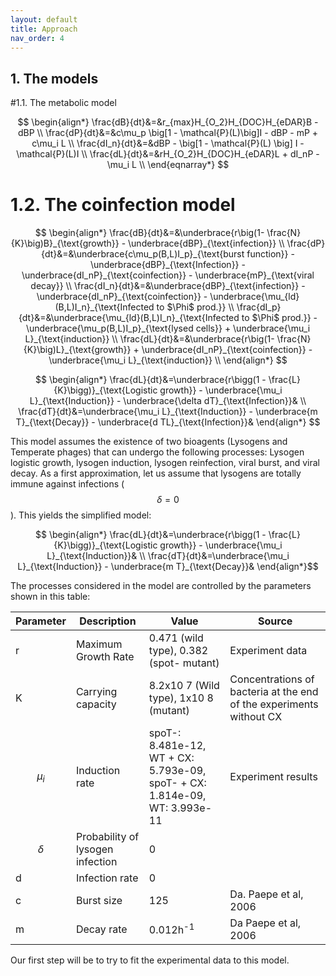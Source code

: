 ```yaml
---
layout: default
title: Approach
nav_order: 4
---
```


## 1. The models

#1.1. The metabolic model

$$
\begin{align*}
   \frac{dB}{dt}&=&r_{max}H_{O_2}H_{DOC}H_{eDAR}B - dBP \\
   \frac{dP}{dt}&=&c\mu_p \big[1 - \mathcal{P}(L)\big]I - dBP - mP + c\mu_i L \\
   \frac{dI_n}{dt}&=&dBP - \big[1 - \mathcal{P}(L) \big] I - \mathcal{P}(L)I \\
   \frac{dL}{dt}&=&rH_{O_2}H_{DOC}H_{eDAR}L + dI_nP - \mu_i L \\
\end{eqnarray*}
$$

# 1.2. The coinfection model

$$
\begin{align*} 
   \frac{dB}{dt}&=&\underbrace{r\big(1- \frac{N}{K}\big)B}_{\text{growth}} - \underbrace{dBP}_{\text{infection}} \\
   \frac{dP}{dt}&=&\underbrace{c\mu_p(B,L)I_p}_{\text{burst function}} - \underbrace{dBP}_{\text{Infection}} - \underbrace{dI_nP}_{\text{coinfection}} - \underbrace{mP}_{\text{viral decay}} \\
   \frac{dI_n}{dt}&=&\underbrace{dBP}_{\text{infection}} - \underbrace{dI_nP}_{\text{coinfection}} - \underbrace{\mu_{ld}(B,L)I_n}_{\text{Infected to $\Phi$ prod.}} \\
   \frac{dI_p}{dt}&=&\underbrace{\mu_{ld}(B,L)I_n}_{\text{Infected to $\Phi$ prod.}} - \underbrace{\mu_p(B,L)I_p}_{\text{lysed cells}} + \underbrace{\mu_i L}_{\text{induction}} \\
   \frac{dL}{dt}&=&\underbrace{r\big(1- \frac{N}{K}\big)L}_{\text{growth}} + \underbrace{dI_nP}_{\text{coinfection}} - \underbrace{\mu_i L}_{\text{induction}} \\
\end{align*}
$$

$$
\begin{align*} 
\frac{dL}{dt}&=\underbrace{r\bigg(1 - \frac{L}{K}\bigg)}_{\text{Logistic growth}} - \underbrace{\mu_i L}_{\text{Induction}} - \underbrace{\delta dT}_{\text{Infection}}& \\
\frac{dT}{dt}&=\underbrace{\mu_i L}_{\text{Induction}} - \underbrace{m T}_{\text{Decay}} - \underbrace{d TL}_{\text{Infection}}&
\end{align*} $$

This model assumes the existence of two bioagents (Lysogens and Temperate phages) that can undergo the following processes: Lysogen logistic growth, lysogen induction, lysogen reinfection, viral burst, and viral decay. As a first approximation, let us assume that lysogens are totally immune against infections ($$\delta=0$$). This yields the simplified model:

$$
\begin{align*} 
\frac{dL}{dt}&=\underbrace{r\bigg(1 - \frac{L}{K}\bigg)}_{\text{Logistic growth}} - \underbrace{\mu_i L}_{\text{Induction}}& \\
\frac{dT}{dt}&=\underbrace{\mu_i L}_{\text{Induction}} - \underbrace{m T}_{\text{Decay}}&
\end{align*}$$

The processes considered in the model are controlled by the parameters shown in this table:

| Parameter | Description | Value| Source|
| ----------- | ----------- | ----------- | ----------- |
| r | Maximum Growth Rate |0.471 (wild type), 0.382 (spot- mutant)  | Experiment data |
| K | Carrying capacity |8.2x10 7 (Wild type), 1x10 8 (mutant)  | Concentrations of bacteria at the end of the experiments without CX  |
| $$\mu_i$$ | Induction rate |spoT-: 8.481e-12, WT + CX: 5.793e-09, spoT- + CX: 1.814e-09, WT: 3.993e-11 | Experiment results  |
| $$\delta$$ | Probability of lysogen infection | 0 |  |
| d | Infection rate | 0 |  |
| c | Burst size | 125 |Da. Paepe et al, 2006  |
| m | Decay rate | 0.012h<sup>-1</sup>| Da Paepe et al, 2006  |

Our first step will be to try to fit the experimental data to this model.
